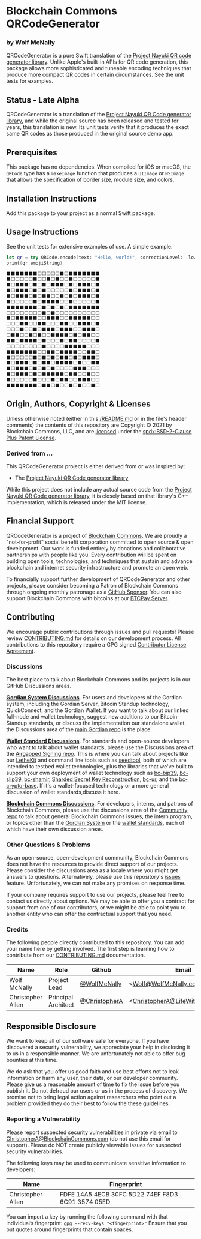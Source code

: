 # Blockchain Commons QRCodeGenerator

### by Wolf McNally

QRCodeGenerator is a pure Swift translation of the [Project Nayuki QR code generator library](https://www.nayuki.io/page/qr-code-generator-library). Unlike Apple's built-in APIs for QR code generation, this package allows more sophisticated and tuneable encoding techniques that produce more compact QR codes in certain circumstances. See the unit tests for examples.

## Status - Late Alpha

QRCodeGenerator is a translation of the [Project Nayuki QR Code generator library](https://www.nayuki.io/page/qr-code-generator-library), and while the original source has been released and tested for years, this translation is new. Its unit tests verify that it produces the exact same QR codes as those produced in the original source demo app.

## Prerequisites

This package has no dependencies. When compiled for iOS or macOS, the `QRCode` type has a `makeImage` function that produces a `UIImage` or `NSImage` that allows the specification of border size, module size, and colors.

## Installation Instructions

Add this package to your project as a normal Swift package.

## Usage Instructions

See the unit tests for extensive examples of use. A simple example:

```swift
let qr = try QRCode.encode(text: "Hello, world!", correctionLevel: .low)
print(qr.emojiString)

⬛️⬛️⬛️⬛️⬛️⬛️⬛️⬜️⬜️⬜️⬜️⬜️⬛️⬜️⬛️⬛️⬛️⬛️⬛️⬛️⬛️
⬛️⬜️⬜️⬜️⬜️⬜️⬛️⬜️⬜️⬛️⬜️⬛️⬜️⬜️⬛️⬜️⬜️⬜️⬜️⬜️⬛️
⬛️⬜️⬛️⬛️⬛️⬜️⬛️⬜️⬛️⬜️⬛️⬛️⬛️⬜️⬛️⬜️⬛️⬛️⬛️⬜️⬛️
⬛️⬜️⬛️⬛️⬛️⬜️⬛️⬜️⬛️⬜️⬜️⬜️⬜️⬜️⬛️⬜️⬛️⬛️⬛️⬜️⬛️
⬛️⬜️⬛️⬛️⬛️⬜️⬛️⬜️⬛️⬛️⬜️⬜️⬛️⬜️⬛️⬜️⬛️⬛️⬛️⬜️⬛️
⬛️⬜️⬜️⬜️⬜️⬜️⬛️⬜️⬛️⬛️⬛️⬛️⬜️⬜️⬛️⬜️⬜️⬜️⬜️⬜️⬛️
⬛️⬛️⬛️⬛️⬛️⬛️⬛️⬜️⬛️⬜️⬛️⬜️⬛️⬜️⬛️⬛️⬛️⬛️⬛️⬛️⬛️
⬜️⬜️⬜️⬜️⬜️⬜️⬜️⬜️⬛️⬜️⬛️⬜️⬜️⬜️⬜️⬜️⬜️⬜️⬜️⬜️⬜️
⬛️⬜️⬛️⬛️⬛️⬛️⬛️⬜️⬜️⬛️⬛️⬛️⬜️⬜️⬛️⬛️⬛️⬛️⬛️⬜️⬜️
⬜️⬜️⬜️⬛️⬛️⬜️⬜️⬛️⬛️⬜️⬜️⬜️⬛️⬛️⬜️⬜️⬛️⬛️⬛️⬜️⬛️
⬜️⬜️⬜️⬛️⬜️⬜️⬛️⬜️⬛️⬛️⬛️⬜️⬛️⬛️⬛️⬜️⬜️⬛️⬛️⬛️⬜️
⬜️⬛️⬛️⬜️⬜️⬛️⬜️⬛️⬜️⬜️⬛️⬛️⬛️⬛️⬜️⬛️⬜️⬛️⬛️⬜️⬜️
⬛️⬛️⬜️⬛️⬛️⬛️⬛️⬜️⬛️⬜️⬜️⬜️⬛️⬜️⬛️⬛️⬜️⬜️⬜️⬜️⬛️
⬜️⬜️⬜️⬜️⬜️⬜️⬜️⬜️⬛️⬜️⬜️⬜️⬜️⬛️⬛️⬛️⬛️⬛️⬜️⬜️⬜️
⬛️⬛️⬛️⬛️⬛️⬛️⬛️⬜️⬜️⬛️⬛️⬜️⬛️⬛️⬛️⬛️⬜️⬜️⬛️⬛️⬜️
⬛️⬜️⬜️⬜️⬜️⬜️⬛️⬜️⬛️⬜️⬛️⬜️⬛️⬛️⬜️⬛️⬜️⬛️⬛️⬛️⬜️
⬛️⬜️⬛️⬛️⬛️⬜️⬛️⬜️⬛️⬛️⬜️⬛️⬛️⬛️⬛️⬜️⬛️⬜️⬜️⬛️⬛️
⬛️⬜️⬛️⬛️⬛️⬜️⬛️⬜️⬛️⬜️⬛️⬜️⬜️⬜️⬜️⬛️⬛️⬛️⬜️⬜️⬜️
⬛️⬜️⬛️⬛️⬛️⬜️⬛️⬜️⬛️⬛️⬛️⬛️⬛️⬜️⬛️⬛️⬜️⬜️⬛️⬜️⬜️
⬛️⬜️⬜️⬜️⬜️⬜️⬛️⬜️⬜️⬜️⬛️⬜️⬛️⬛️⬜️⬜️⬛️⬛️⬛️⬜️⬜️
⬛️⬛️⬛️⬛️⬛️⬛️⬛️⬜️⬛️⬛️⬜️⬛️⬜️⬜️⬛️⬜️⬛️⬜️⬜️⬛️⬜️
```

## Origin, Authors, Copyright & Licenses

Unless otherwise noted (either in this [/README.md](./README.md) or in the file's header comments) the contents of this repository are Copyright © 2021 by Blockchain Commons, LLC, and are [licensed](./LICENSE) under the [spdx:BSD-2-Clause Plus Patent License](https://spdx.org/licenses/BSD-2-Clause-Patent.html).

### Derived from ...

This  QRCodeGenerator project is either derived from or was inspired by:

* The [Project Nayuki QR Code generator library](https://www.nayuki.io/page/qr-code-generator-library)

While this project does not include any actual source code from the [Project Nayuki QR Code generator library](https://www.nayuki.io/page/qr-code-generator-library), it is closely based on that library's C++ implementation, which is released under the MIT license.

## Financial Support

QRCodeGenerator is a project of [Blockchain Commons](https://www.blockchaincommons.com/). We are proudly a "not-for-profit" social benefit corporation committed to open source & open development. Our work is funded entirely by donations and collaborative partnerships with people like you. Every contribution will be spent on building open tools, technologies, and techniques that sustain and advance blockchain and internet security infrastructure and promote an open web.

To financially support further development of QRCodeGenerator and other projects, please consider becoming a Patron of Blockchain Commons through ongoing monthly patronage as a [GitHub Sponsor](https://github.com/sponsors/BlockchainCommons). You can also support Blockchain Commons with bitcoins at our [BTCPay Server](https://btcpay.blockchaincommons.com/).

## Contributing

We encourage public contributions through issues and pull requests! Please review [CONTRIBUTING.md](./CONTRIBUTING.md) for details on our development process. All contributions to this repository require a GPG signed [Contributor License Agreement](./CLA.md).

### Discussions

The best place to talk about Blockchain Commons and its projects is in our GitHub Discussions areas.

[**Gordian System Discussions**](https://github.com/BlockchainCommons/Gordian/discussions). For users and developers of the Gordian system, including the Gordian Server, Bitcoin Standup technology, QuickConnect, and the Gordian Wallet. If you want to talk about our linked full-node and wallet technology, suggest new additions to our Bitcoin Standup standards, or discuss the implementation our standalone wallet, the Discussions area of the [main Gordian repo](https://github.com/BlockchainCommons/Gordian) is the place.

[**Wallet Standard Discussions**](https://github.com/BlockchainCommons/AirgappedSigning/discussions). For standards and open-source developers who want to talk about wallet standards, please use the Discussions area of the [Airgapped Signing repo](https://github.com/BlockchainCommons/AirgappedSigning). This is where you can talk about projects like our [LetheKit](https://github.com/BlockchainCommons/bc-lethekit) and command line tools such as [seedtool](https://github.com/BlockchainCommons/bc-seedtool-cli), both of which are intended to testbed wallet technologies, plus the libraries that we've built to support your own deployment of wallet technology such as [bc-bip39](https://github.com/BlockchainCommons/bc-bip39), [bc-slip39](https://github.com/BlockchainCommons/bc-slip39), [bc-shamir](https://github.com/BlockchainCommons/bc-shamir), [Sharded Secret Key Reconstruction](https://github.com/BlockchainCommons/bc-sskr), [bc-ur](https://github.com/BlockchainCommons/bc-ur), and the [bc-crypto-base](https://github.com/BlockchainCommons/bc-crypto-base). If it's a wallet-focused technology or a more general discussion of wallet standards,discuss it here.

[**Blockchain Commons Discussions**](https://github.com/BlockchainCommons/Community/discussions). For developers, interns, and patrons of Blockchain Commons, please use the discussions area of the [Community repo](https://github.com/BlockchainCommons/Community) to talk about general Blockchain Commons issues, the intern program, or topics other than the [Gordian System](https://github.com/BlockchainCommons/Gordian/discussions) or the [wallet standards](https://github.com/BlockchainCommons/AirgappedSigning/discussions), each of which have their own discussion areas.

### Other Questions & Problems

As an open-source, open-development community, Blockchain Commons does not have the resources to provide direct support of our projects. Please consider the discussions area as a locale where you might get answers to questions. Alternatively, please use this repository's [issues](./issues) feature. Unfortunately, we can not make any promises on response time.

If your company requires support to use our projects, please feel free to contact us directly about options. We may be able to offer you a contract for support from one of our contributors, or we might be able to point you to another entity who can offer the contractual support that you need.

### Credits

The following people directly contributed to this repository. You can add your name here by getting involved. The first step is learning how to contribute from our [CONTRIBUTING.md](./CONTRIBUTING.md) documentation.

| Name              | Role                | Github                                            | Email                                 | GPG Fingerprint                                    |
| ----------------- | ------------------- | ------------------------------------------------- | ------------------------------------- | -------------------------------------------------- |
| Wolf McNally | Project Lead | [@WolfMcNally](https://github.com/WolfMcNally) | \<Wolf@WolfMcNally.com\> | 9436 52EE 3844 1760 C3DC  3536 4B6C 2FCF 8947 80AE |
| Christopher Allen | Principal Architect | [@ChristopherA](https://github.com/ChristopherA) | \<ChristopherA@LifeWithAlacrity.com\> | FDFE 14A5 4ECB 30FC 5D22  74EF F8D3 6C91 3574 05ED |

## Responsible Disclosure

We want to keep all of our software safe for everyone. If you have discovered a security vulnerability, we appreciate your help in disclosing it to us in a responsible manner. We are unfortunately not able to offer bug bounties at this time.

We do ask that you offer us good faith and use best efforts not to leak information or harm any user, their data, or our developer community. Please give us a reasonable amount of time to fix the issue before you publish it. Do not defraud our users or us in the process of discovery. We promise not to bring legal action against researchers who point out a problem provided they do their best to follow the these guidelines.

### Reporting a Vulnerability

Please report suspected security vulnerabilities in private via email to ChristopherA@BlockchainCommons.com (do not use this email for support). Please do NOT create publicly viewable issues for suspected security vulnerabilities.

The following keys may be used to communicate sensitive information to developers:

| Name              | Fingerprint                                        |
| ----------------- | -------------------------------------------------- |
| Christopher Allen | FDFE 14A5 4ECB 30FC 5D22  74EF F8D3 6C91 3574 05ED |

You can import a key by running the following command with that individual’s fingerprint: `gpg --recv-keys "<fingerprint>"` Ensure that you put quotes around fingerprints that contain spaces.
